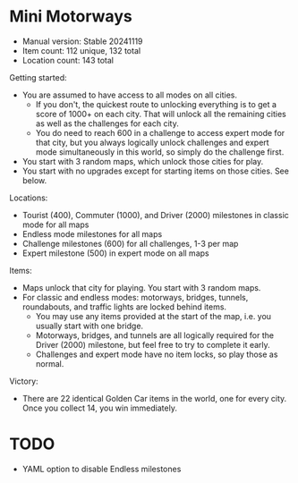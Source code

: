 # Mini Motorways

- Manual version: Stable 20241119
- Item count: 112 unique, 132 total
- Location count: 143 total

Getting started:
- You are assumed to have access to all modes on all cities.
    - If you don't, the quickest route to unlocking everything is to get a score of 1000+ on each city. That will unlock all the remaining cities as well as the challenges for each city.
    - You do need to reach 600 in a challenge to access expert mode for that city, but you always logically unlock challenges and expert mode simultaneously in this world, so simply do the challenge first.
- You start with 3 random maps, which unlock those cities for play.
- You start with no upgrades except for starting items on those cities. See below.

Locations:
- Tourist (400), Commuter (1000), and Driver (2000) milestones in classic mode for all maps
- Endless mode milestones for all maps
- Challenge milestones (600) for all challenges, 1-3 per map
- Expert milestone (500) in expert mode on all maps

Items:
- Maps unlock that city for playing. You start with 3 random maps.
- For classic and endless modes: motorways, bridges, tunnels, roundabouts, and traffic lights are locked behind items.
    - You may use any items provided at the start of the map, i.e. you usually start with one bridge.
    - Motorways, bridges, and tunnels are all logically required for the Driver (2000) milestone, but feel free to try to complete it early.
    - Challenges and expert mode have no item locks, so play those as normal.

Victory:
- There are 22 identical Golden Car items in the world, one for every city. Once you collect 14, you win immediately.

# TODO

- YAML option to disable Endless milestones
